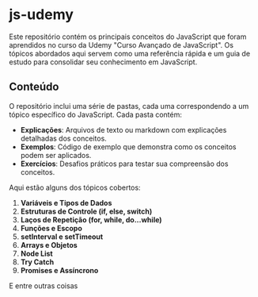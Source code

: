# js-udemy

Este repositório contém os principais conceitos do JavaScript que foram aprendidos no curso da Udemy "Curso Avançado de JavaScript". Os tópicos abordados aqui servem como uma referência rápida e um guia de estudo para consolidar seu conhecimento em JavaScript.

## Conteúdo

O repositório inclui uma série de pastas, cada uma correspondendo a um tópico específico do JavaScript. Cada pasta contém:

- **Explicações**: Arquivos de texto ou markdown com explicações detalhadas dos conceitos.
- **Exemplos**: Código de exemplo que demonstra como os conceitos podem ser aplicados.
- **Exercícios**: Desafios práticos para testar sua compreensão dos conceitos.

Aqui estão alguns dos tópicos cobertos:

1. **Variáveis e Tipos de Dados**
2. **Estruturas de Controle (if, else, switch)**
3. **Laços de Repetição (for, while, do...while)**
4. **Funções e Escopo**
5. **setInterval e setTimeout**
6. **Arrays e Objetos**
7. **Node List**
8. **Try Catch**
9. **Promises e Assíncrono**

E entre outras coisas 
